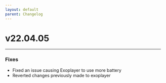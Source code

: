 ```yaml
---
layout: default
parent: Changelog
---
```


#  v22.04.05

----------

### Fixes
- Fixed an issue causing Exoplayer to use more battery
- Reverted changes previously made to exoplayer